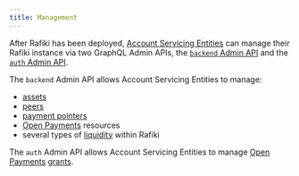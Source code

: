 ```yaml
---
title: Management
---
```


After Rafiki has been deployed, [Account Servicing Entities](../reference/glossary.md#account-servicing-entity) can manage their Rafiki instance via two GraphQL Admin APIs, the [`backend` Admin API](../apis/backend/queries.md) and the [`auth` Admin API](../apis/auth/queries.md).

The `backend` Admin API allows Account Servicing Entities to manage:

- [assets](../reference/glossary.md#asset)
- [peers](../reference/glossary.md#peer)
- [payment pointers](../reference/glossary.md#payment-pointer)
- [Open Payments](../reference/glossary.md#open-payments) resources
- several types of [liquidity](../concepts/accounting/liquidity.md) within Rafiki

The `auth` Admin API allows Account Servicing Entities to manage [Open Payments](../reference/glossary.md#open-payments) [grants](../reference/glossary.md#grant-negotiation-authorization-protocol).
